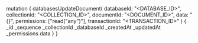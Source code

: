 mutation {
    databasesUpdateDocument(
        databaseId: "<DATABASE_ID>",
        collectionId: "<COLLECTION_ID>",
        documentId: "<DOCUMENT_ID>",
        data: "{}",
        permissions: ["read("any")"],
        transactionId: "<TRANSACTION_ID>"
    ) {
        _id
        _sequence
        _collectionId
        _databaseId
        _createdAt
        _updatedAt
        _permissions
        data
    }
}

